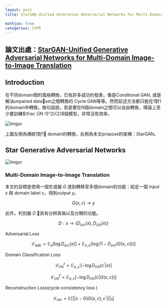 ```yaml
---
layout: post
title: StarGAN-Unified Generative Adversarial Networks for Multi-Domain Image-to-Image Translation

mathjax: true
categories: CVPR
---
```


##  論文出處：[StarGAN-Unified Generative Adversarial Networks for Multi-Domain Image-to-Image Translation](https://arxiv.org/abs/1711.09020)


##  Introduction

在不同domain間的風格轉換，已有許多成功的發表，像是Conditional GAN, 或是解決unpaired dataset之間轉換的 Cycle GAN等等。然而前述方法都只能在1對1的domain中轉換，換句話說，若是要在N個domain之間可以自由轉換，理論上至少要訓練$\frac {(N-1)^2}{2}$個模型，非常沒有效率。

![Imgur](https://i.imgur.com/LOdqND9.png)

上圖左側為傳統1對1 domain的轉換，右側為本文propose的架構：StarGAN。


##  Star Generative Adversarial Networks

![Imgur](https://i.imgur.com/R7EtO2O.png)

### Multi-Domain Image-to-Image Translation

本文的目標是使用一個生成器 $G$ 達到轉移至多個domain的功能：給定一個 input $x$ 與 domain label $c$，得到output $y$。

$$G(x, c) \to y$$

此外，判別器 $D$ 具有分辨真偽以及分類的功能。

$$D:x \to \{D_{src}(x), D_{cls}(x)\}$$

Adversarial Loss

$$\mathcal L_{adc} = \mathbb E_x[\log D_{src}(x)] + \mathbb E_{x, c}[\log (1- D_{src}(G(x, c)))]$$



Domain Classification Loss

$$\mathcal L_{cls}^{r} = \mathbb E_{x, c^{\prime}}[-\log D_{cls}(c^{\prime}|x)]$$

$$\mathcal L_{cls}^{f} = \mathbb E_{x, c}[-\log D_{cls}(c|G(x, c))]$$

Reconstruction Loss(cycle consistency
loss )

$$\mathcal L_{rec} = \mathbb E[||x - G(G(x, c), c^{\prime})||_1]$$